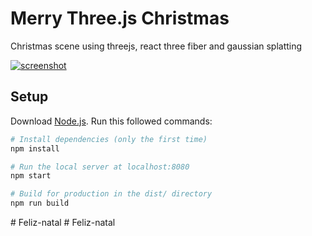 # Merry Three.js Christmas

Christmas scene using threejs, react three fiber and gaussian splatting

[![screenshot](https://threejs-christmas.vercel.app/preview.jpg)](https://threejs-christmas.vercel.app/)

## Setup

Download [Node.js](https://nodejs.org/en/download/).
Run this followed commands:

```bash
# Install dependencies (only the first time)
npm install

# Run the local server at localhost:8080
npm start

# Build for production in the dist/ directory
npm run build
```
#   F e l i z - n a t a l  
 #   F e l i z - n a t a l  
 
